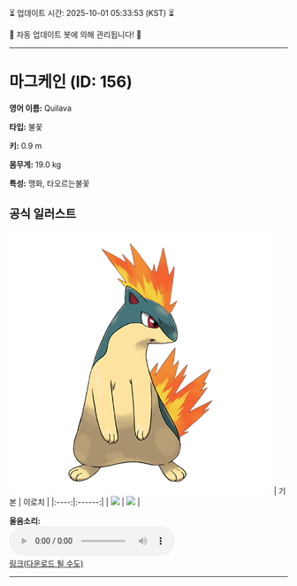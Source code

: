 
⏳ 업데이트 시간: 2025-10-01 05:33:53 (KST) ⏳

🤖 자동 업데이트 봇에 의해 관리됩니다! 🤖

---

# 마그케인 (ID: 156)
**영어 이름:** Quilava

**타입:** 불꽃

**키:** 0.9 m

**몸무게:** 19.0 kg

**특성:** 맹화, 타오르는불꽃

## 공식 일러스트
![](https://raw.githubusercontent.com/PokeAPI/sprites/master/sprites/pokemon/other/official-artwork/156.png)
| 기본 | 이로치 |
|:----:|:------:|
| <img src="http://play.pokemonshowdown.com/sprites/ani/quilava.gif" width="200"> | <img src="http://play.pokemonshowdown.com/sprites/ani-shiny/quilava.gif" width="200"> |

**울음소리:**<br><audio controls src="https://raw.githubusercontent.com/PokeAPI/cries/main/cries/pokemon/latest/156.ogg"></audio><br> [링크(다운로드 될 수도)](https://raw.githubusercontent.com/PokeAPI/cries/main/cries/pokemon/latest/156.ogg)


---
